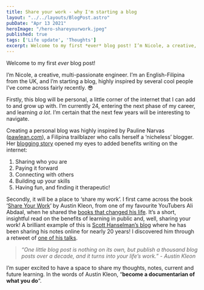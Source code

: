 ```yaml
---
title: Share your work - why I'm starting a blog
layout: "../../layouts/BlogPost.astro"
pubDate: "Apr 13 2021"
heroImage: "/hero-shareyourwork.jpeg"
published: true
tags: ['Life update', 'Thoughts']
excerpt: Welcome to my first *ever* blog post! I’m Nicole, a creative, multi-passionate engineer. I’m an English-Filipina
---
```


Welcome to my first *ever* blog post!

I’m Nicole, a creative, multi-passionate engineer. I’m an English-Filipina from the UK, and I’m starting a blog, highly inspired by several cool people I’ve come across fairly recently. 😎

Firstly, this blog will be personal, a little corner of the internet that I can add to and grow up with. I’m currently 24, entering the next phase of my career, and learning *a lot*. I’m certain that the next few years will be interesting to navigate.

Creating a personal blog was highly inspired by Pauline Narvas ([pawlean.com](https://pawlean.com/)), a Filipina trailblazer who calls herself a ‘nicheless’ blogger. Her [blogging story](https://www.youtube.com/watch?v=fybQ2oId1I4) opened my eyes to added benefits writing on the internet:

1. Sharing who you are
2. Paying it forward
3. Connecting with others
4. Building up your skills
5. Having fun, and finding it therapeutic!

Secondly, it will be a place to ‘share my work’. I first came across the book ‘[Share Your Work](https://www.goodreads.com/book/show/18290401-show-your-work)‘ by Austin Kleon, from one of my favourite YouTubers Ali Abdaal, when he shared the [books that changed his life](https://www.youtube.com/watch?v=hv1gOEY3cs4). It’s a short, insightful read on the benefits of learning in public and, well, sharing your work! A brilliant example of this is [Scott Hanselman’s blog](https://www.hanselman.com/) where he has been sharing his notes online for nearly 20 years! I discovered him through a retweet of [one of his talks](https://www.youtube.com/watch?v=8HE5LJwAv1k).

> *“One little blog post is nothing on its own, but publish a thousand blog posts over a decade, and it turns into your life’s work.” - Austin Kleon*

I’m super excited to have a space to share my thoughts, notes, current and future learning. In the words of Austin Kleon, “**become a documentarian of what you do**“.
